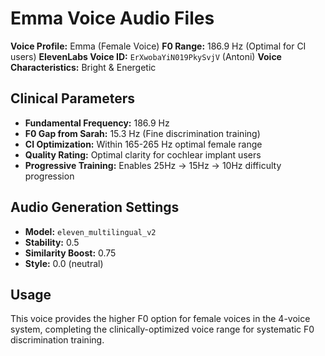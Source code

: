 # Emma Voice Audio Files

**Voice Profile:** Emma (Female Voice)
**F0 Range:** 186.9 Hz (Optimal for CI users)
**ElevenLabs Voice ID:** `ErXwobaYiN019PkySvjV` (Antoni)
**Voice Characteristics:** Bright & Energetic

## Clinical Parameters
- **Fundamental Frequency:** 186.9 Hz
- **F0 Gap from Sarah:** 15.3 Hz (Fine discrimination training)
- **CI Optimization:** Within 165-265 Hz optimal female range
- **Quality Rating:** Optimal clarity for cochlear implant users
- **Progressive Training:** Enables 25Hz → 15Hz → 10Hz difficulty progression

## Audio Generation Settings
- **Model:** `eleven_multilingual_v2`
- **Stability:** 0.5
- **Similarity Boost:** 0.75
- **Style:** 0.0 (neutral)

## Usage
This voice provides the higher F0 option for female voices in the 4-voice system, completing the clinically-optimized voice range for systematic F0 discrimination training.